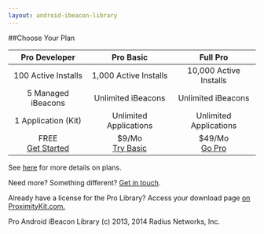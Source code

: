 ```yaml
---
layout: android-ibeacon-library
---
```


##Choose Your Plan

Pro Developer       | Pro Basic             | Full Pro
:------------------:|:---------------------:|:---------:
100 Active Installs | 1,000 Active Installs | 10,000 Active Installs
5 Managed iBeacons  | Unlimited iBeacons    | Unlimited iBeacons
1 Application (Kit) | Unlimited Applications| Unlimited Applications
FREE<br><a href='http://www.proximitykit.com/android-download' class='btn-rad-blue'>Get Started</a>         |$9/Mo<br><a href='https://account.radiusnetworks.com/orders/new?sku=7&source=proximitykit&plan=android-developer' class='btn-rad-blue'>Try Basic</a>             | $49/Mo<br><a href='https://account.radiusnetworks.com/orders/new?sku=8&source=proximitykit&plan=android-developer' class='btn-rad-blue'>Go Pro</a>

See [here](http://developer.radiusnetworks.com/proximitykit/license-faq.html) for more details on plans.

Need more? Something different? [Get in touch](http://www.radiusnetworks.com/support.html).

Already have a license for the Pro Library?  Access your download page [on ProximityKit.com.](http://www.proximitykit.com/android-download)

Pro Android iBeacon Library (c) 2013, 2014 Radius Networks, Inc.

